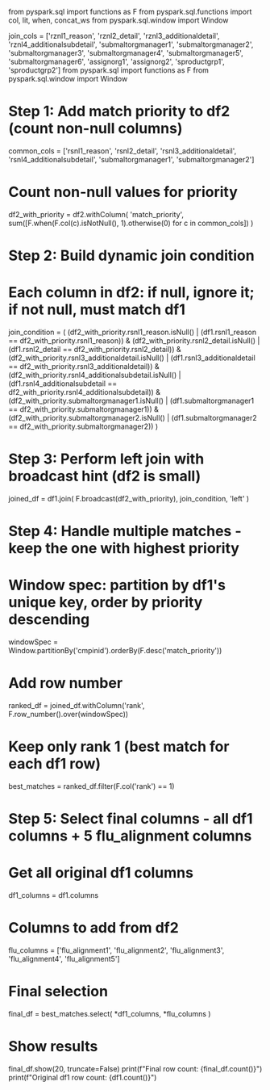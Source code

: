 from pyspark.sql import functions as F
from pyspark.sql.functions import col, lit, when, concat_ws
from pyspark.sql.window import Window

join_cols = ['rznl1_reason', 'rznl2_detail', 'rznl3_additionaldetail', 
             'rznl4_additionalsubdetail', 'submaltorgmanager1', 'submaltorgmanager2',
             'submaltorgmanager3', 'submaltorgmanager4', 'submaltorgmanager5', 
             'submaltorgmanager6', 'assignorg1', 'assignorg2', 'sproductgrp1', 
             'sproductgrp2']
from pyspark.sql import functions as F
from pyspark.sql.window import Window

# Step 1: Add match priority to df2 (count non-null columns)
common_cols = ['rsnl1_reason', 'rsnl2_detail', 'rsnl3_additionaldetail', 
               'rsnl4_additionalsubdetail', 'submaltorgmanager1', 'submaltorgmanager2']

# Count non-null values for priority
df2_with_priority = df2.withColumn(
    'match_priority',
    sum([F.when(F.col(c).isNotNull(), 1).otherwise(0) for c in common_cols])
)

# Step 2: Build dynamic join condition
# Each column in df2: if null, ignore it; if not null, must match df1
join_condition = (
    (df2_with_priority.rsnl1_reason.isNull() | (df1.rsnl1_reason == df2_with_priority.rsnl1_reason)) &
    (df2_with_priority.rsnl2_detail.isNull() | (df1.rsnl2_detail == df2_with_priority.rsnl2_detail)) &
    (df2_with_priority.rsnl3_additionaldetail.isNull() | (df1.rsnl3_additionaldetail == df2_with_priority.rsnl3_additionaldetail)) &
    (df2_with_priority.rsnl4_additionalsubdetail.isNull() | (df1.rsnl4_additionalsubdetail == df2_with_priority.rsnl4_additionalsubdetail)) &
    (df2_with_priority.submaltorgmanager1.isNull() | (df1.submaltorgmanager1 == df2_with_priority.submaltorgmanager1)) &
    (df2_with_priority.submaltorgmanager2.isNull() | (df1.submaltorgmanager2 == df2_with_priority.submaltorgmanager2))
)

# Step 3: Perform left join with broadcast hint (df2 is small)
joined_df = df1.join(
    F.broadcast(df2_with_priority),
    join_condition,
    'left'
)

# Step 4: Handle multiple matches - keep the one with highest priority
# Window spec: partition by df1's unique key, order by priority descending
windowSpec = Window.partitionBy('cmpinid').orderBy(F.desc('match_priority'))

# Add row number
ranked_df = joined_df.withColumn('rank', F.row_number().over(windowSpec))

# Keep only rank 1 (best match for each df1 row)
best_matches = ranked_df.filter(F.col('rank') == 1)

# Step 5: Select final columns - all df1 columns + 5 flu_alignment columns
# Get all original df1 columns
df1_columns = df1.columns

# Columns to add from df2
flu_columns = ['flu_alignment1', 'flu_alignment2', 'flu_alignment3', 
               'flu_alignment4', 'flu_alignment5']

# Final selection
final_df = best_matches.select(
    *df1_columns,
    *flu_columns
)

# Show results
final_df.show(20, truncate=False)
print(f"Final row count: {final_df.count()}")
print(f"Original df1 row count: {df1.count()}")
